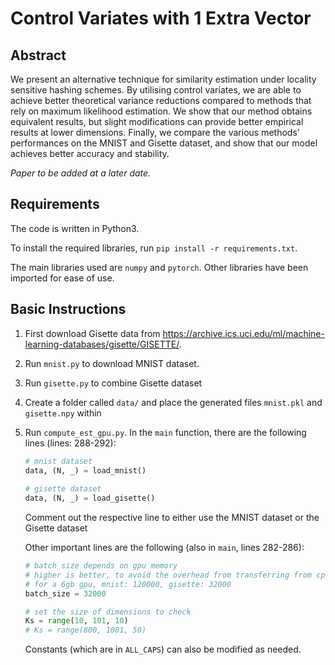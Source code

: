 # Control Variates with 1 Extra Vector

## Abstract
We present an alternative technique for similarity estimation under locality sensitive hashing schemes. By utilising control variates, we are able to achieve better theoretical variance reductions compared to methods that rely on maximum likelihood estimation. We show that our method obtains equivalent results, but slight modifications can provide better empirical results at lower dimensions. Finally, we compare the various methods' performances on the MNIST and Gisette dataset, and show that our model achieves better accuracy and stability.

*Paper to be added at a later date.*

## Requirements
The code is written in Python3.

To install the required libraries, run `pip install -r requirements.txt`.

The main libraries used are `numpy` and `pytorch`. Other libraries have been imported for ease of use.

## Basic Instructions
1) First download Gisette data from https://archive.ics.uci.edu/ml/machine-learning-databases/gisette/GISETTE/.

2) Run `mnist.py` to download MNIST dataset.

3) Run `gisette.py` to combine Gisette dataset

4) Create a folder called `data/` and place the generated files `mnist.pkl` and `gisette.npy` within

5) Run `compute_est_gpu.py`. In the `main` function, there are the following lines (lines: 288-292):
    ```python
    # mnist dataset
    data, (N, _) = load_mnist()
        
    # gisette dataset
    data, (N, _) = load_gisette()
    ```
    Comment out the respective line to either use the MNIST dataset or the Gisette dataset

    Other important lines are the following (also in `main`, lines 282-286):
    ```python
    # batch size depends on gpu memory
    # higher is better, to avoid the overhead from transferring from cpu to gpu as much as possible
    # for a 6gb gpu, mnist: 120000, gisette: 32000
    batch_size = 32000

    # set the size of dimensions to check
    Ks = range(10, 101, 10)
    # Ks = range(800, 1001, 50)
    ```

    Constants (which are in `ALL_CAPS`) can also be modified as needed.